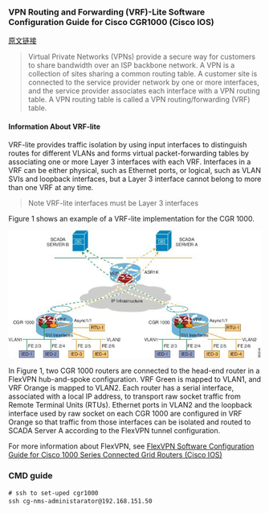 ### VPN Routing and Forwarding (VRF)-Lite Software Configuration Guide for Cisco CGR1000 (Cisco IOS)

[ 原文链接 ](https://www.cisco.com/c/en/us/td/docs/routers/connectedgrid/cgr1000/ios/software/15_4_1_cg/vrf_cgr1000.html#pgfId-1180836)

> Virtual Private Networks (VPNs) provide a secure way for customers to share bandwidth over an ISP backbone network. A VPN is a collection of sites sharing a common routing table. A customer site is connected to the service provider network by one or more interfaces, and the service provider associates each interface with a VPN routing table. A VPN routing table is called a VPN routing/forwarding (VRF) table.

#### Information About VRF-lite
VRF-lite provides traffic isolation by using input interfaces to distinguish routes for different VLANs and forms virtual packet-forwarding tables by associating one or more Layer 3 interfaces with each VRF. Interfaces in a VRF can be either physical, such as Ethernet ports, or logical, such as VLAN SVIs and loopback interfaces, but a Layer 3 interface cannot belong to more than one VRF at any time.

> Note	VRF-lite interfaces must be Layer 3 interfaces

Figure 1 shows an example of a VRF-lite implementation for the CGR 1000.

![VRF-lite Example](./img/vrflite.jpg)

In Figure 1, two CGR 1000 routers are connected to the head-end router in a FlexVPN hub-and-spoke configuration. VRF Green is mapped to VLAN1, and VRF Orange is mapped to VLAN2. Each router has a serial interface, associated with a local IP address, to transport raw socket traffic from Remote Terminal Units (RTUs). Ethernet ports in VLAN2 and the loopback interface used by raw socket on each CGR 1000 are configured in VRF Orange so that traffic from those interfaces can be isolated and routed to SCADA Server A according to the FlexVPN tunnel configuration.

For more information about FlexVPN, see [FlexVPN Software Configuration Guide for Cisco 1000 Series Connected Grid Routers (Cisco IOS)](https://www.cisco.com/c/en/us/support/routers/1000-series-connected-grid-routers/products-installation-and-configuration-guides-list.html)




### CMD guide

```shell
# ssh to set-uped cgr1000
ssh cg-nms-administarator@192.168.151.50


```